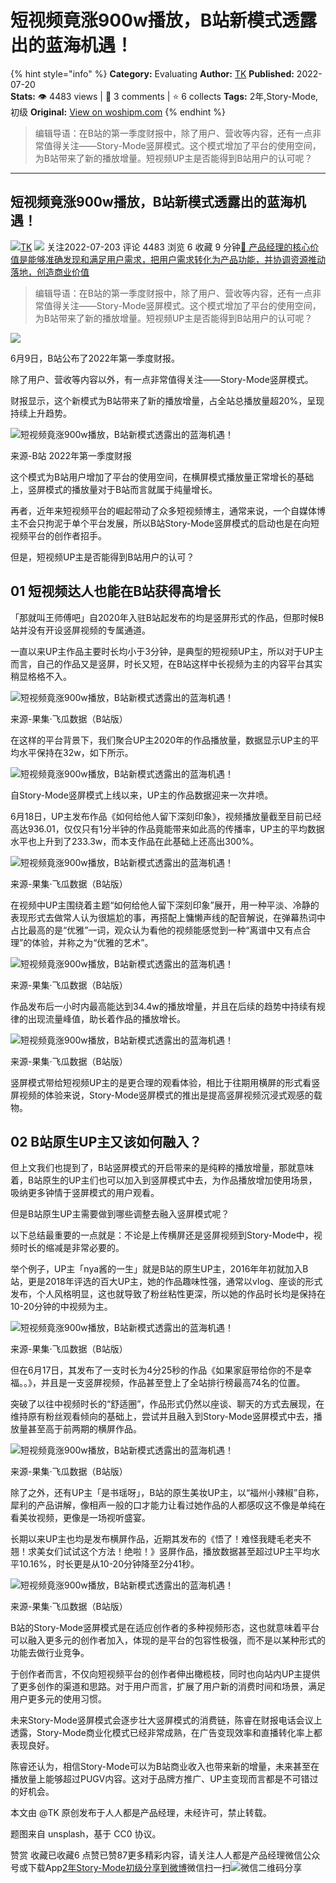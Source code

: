 # 短视频竟涨900w播放，B站新模式透露出的蓝海机遇！
{% hint style="info" %}
**Category:** Evaluating
**Author:** [TK](https://www.woshipm.com/u/1293947)
**Published:** 2022-07-20  
**Stats:** 👁️ 4483 views | 💬 3 comments | ⭐ 6 collects
**Tags:** 2年,Story-Mode,初级
**Original:** [View on woshipm.com](https://www.woshipm.com/evaluating/5532751.html)
{% endhint %}
> 编辑导语：在B站的第一季度财报中，除了用户、营收等内容，还有一点非常值得关注——Story-Mode竖屏模式。这个模式增加了平台的使用空间，为B站带来了新的播放增量。短视频UP主是否能得到B站用户的认可呢？

---

## 短视频竟涨900w播放，B站新模式透露出的蓝海机遇！

[![](https://image.woshipm.com/wp-files/2021/07/DdRb4vAZ92jEG6CgoiqJ.jpg!/both/72x72)](https://www.woshipm.com/u/1293947)[TK](https://www.woshipm.com/u/1293947) ![](https://static.woshipm.com/tag/1101_1@2x.png) 关注2022-07-203 评论 4483 浏览 6 收藏 9 分钟[🔗 产品经理的核心价值是能够准确发现和满足用户需求，把用户需求转化为产品功能，并协调资源推动落地，创造商业价值](https://ke.qidianla.com/courses/90pm)

> 编辑导语：在B站的第一季度财报中，除了用户、营收等内容，还有一点非常值得关注——Story-Mode竖屏模式。这个模式增加了平台的使用空间，为B站带来了新的播放增量。短视频UP主是否能得到B站用户的认可呢？

![](https://image.woshipm.com/wp-files/2022/07/WqQ1bi3exCdgl0tSvGJ1.jpg)

6月9日，B站公布了2022年第一季度财报。

除了用户、营收等内容以外，有一点非常值得关注——Story-Mode竖屏模式。

财报显示，这个新模式为B站带来了新的播放增量，占全站总播放量超20%，呈现持续上升趋势。

![短视频竟涨900w播放，B站新模式透露出的蓝海机遇！](https://image.woshipm.com/wp-files/2022/07/mKkiL4WMPc9XV6dKANRQ.png)

来源-B站 2022年第一季度财报

这个模式为B站用户增加了平台的使用空间，在横屏模式播放量正常增长的基础上，竖屏模式的播放量对于B站而言就属于纯量增长。

再者，近年来短视频平台的崛起带动了众多短视频博主，通常来说，一个自媒体博主不会只拘泥于单个平台发展，所以B站Story-Mode竖屏模式的启动也是在向短视频平台的创作者招手。

但是，短视频UP主是否能得到B站用户的认可？

## 01 短视频达人也能在B站获得高增长

「那就叫王师傅吧」自2020年入驻B站起发布的均是竖屏形式的作品，但那时候B站并没有开设竖屏视频的专属通道。

一直以来UP主作品主要时长均小于3分钟，是典型的短视频UP主，所以对于UP主而言，自己的作品又是竖屏，时长又短，在B站这样中长视频为主的内容平台其实稍显格格不入。

![短视频竟涨900w播放，B站新模式透露出的蓝海机遇！](https://image.woshipm.com/wp-files/2022/07/pcal5pzBcjhjJfo4efWc.png)

来源-果集·飞瓜数据（B站版）

在这样的平台背景下，我们聚合UP主2020年的作品播放量，数据显示UP主的平均水平保持在32w，如下所示。

![短视频竟涨900w播放，B站新模式透露出的蓝海机遇！](https://image.woshipm.com/wp-files/2022/07/MOpjLVjhCIBWTqTSFrQP.png)

自Story-Mode竖屏模式上线以来，UP主的作品数据迎来一次井喷。

6月18日，UP主发布作品《如何给他人留下深刻印象》，视频播放量截至目前已经高达936.01，仅仅只有1分半钟的作品竟能带来如此高的传播率，UP主的平均数据水平也上升到了233.3w，而本支作品在此基础上还高出300%。

![短视频竟涨900w播放，B站新模式透露出的蓝海机遇！](https://image.woshipm.com/wp-files/2022/07/YRYuJwaANvYUVeHKieM9.png)

来源-果集·飞瓜数据（B站版）

在视频中UP主围绕着主题“如何给他人留下深刻印象”展开，用一种平淡、冷静的表现形式去做常人认为很尴尬的事，再搭配上慵懒声线的配音解说，在弹幕热词中占比最高的是“优雅”一词，观众认为看他的视频能感觉到一种“离谱中又有点合理”的体验，并称之为“优雅的艺术”。

![短视频竟涨900w播放，B站新模式透露出的蓝海机遇！](https://image.woshipm.com/wp-files/2022/07/8UFrg7rKeNZTdcnWWg1c.png)

来源-果集·飞瓜数据（B站版）

作品发布后一小时内最高能达到34.4w的播放增量，并且在后续的趋势中持续有规律的出现流量峰值，助长着作品的播放增长。

![短视频竟涨900w播放，B站新模式透露出的蓝海机遇！](https://image.woshipm.com/wp-files/2022/07/r4KtTbEdBDFEsym7I5Me.png)

来源-果集·飞瓜数据（B站版）

竖屏模式带给短视频UP主的是更合理的观看体验，相比于往期用横屏的形式看竖屏视频的体验来说，Story-Mode竖屏模式的推出是提高竖屏视频沉浸式观感的载物。

## 02 B站原生UP主又该如何融入？

但上文我们也提到了，B站竖屏模式的开启带来的是纯粹的播放增量，那就意味着，B站原生的UP主们也可以加入到竖屏模式中去，为作品播放增加使用场景，吸纳更多钟情于竖屏模式的用户观看。

但是B站原生UP主需要做到哪些调整去融入竖屏模式呢？

以下总结最重要的一点就是：不论是上传横屏还是竖屏视频到Story-Mode中，视频时长的缩减是非常必要的。

举个例子，UP主「nya酱的一生」就是B站的原生UP主，2016年年初就加入B站，更是2018年评选的百大UP主，她的作品趣味性强，通常以vlog、座谈的形式发布，个人风格明显，这也就导致了粉丝粘性更深，所以她的作品时长均是保持在10-20分钟的中视频为主。

![短视频竟涨900w播放，B站新模式透露出的蓝海机遇！](https://image.woshipm.com/wp-files/2022/07/MwRBpQ0OdPSTnhDe8x3g.png)

来源-果集·飞瓜数据（B站版）

但在6月17日，其发布了一支时长为4分25秒的作品《如果家庭带给你的不是幸福。。》，并且是一支竖屏视频，作品甚至登上了全站排行榜最高74名的位置。

突破了以往中视频时长的“舒适圈”，作品形式仍然以座谈、聊天的方式去展现，在维持原有粉丝观看倾向的基础上，尝试并且融入到Story-Mode竖屏模式中去，播放量甚至高于前两期的横屏作品。

![短视频竟涨900w播放，B站新模式透露出的蓝海机遇！](https://image.woshipm.com/wp-files/2022/07/p8kCy5GQSXxUqPFaCpoR.png)

来源-果集·飞瓜数据（B站版）

除了之外，还有UP主「是书瑶呀」，B站的原生美妆UP主，以“福州小辣椒”自称，犀利的产品讲解，像相声一般的口才能力让看过她作品的人都感叹这不像是单纯在看美妆视频，更像是一场视听盛宴。

长期以来UP主也均是发布横屏作品，近期其发布的《悟了！难怪我睫毛老夹不翘！求美女们试试这个方法！绝啦！》竖屏作品，播放数据甚至超过UP主平均水平10.16%，时长更是从10-20分钟降至2分41秒。

![短视频竟涨900w播放，B站新模式透露出的蓝海机遇！](https://image.woshipm.com/wp-files/2022/07/5D2vrxXpkeTk3SDFeArg.png)

来源-果集·飞瓜数据（B站版）

B站的Story-Mode竖屏模式是在适应创作者的多种视频形态，这也就意味着平台可以融入更多元的创作者加入，体现的是平台的包容性极强，而不是以某种形式的功能去做行业竞争。

于创作者而言，不仅向短视频平台的创作者伸出橄榄枝，同时也向站内UP主提供了更多创作的渠道和思路。对于用户而言，扩展了用户新的消费时间和场景，满足用户更多元的使用习惯。

未来Story-Mode竖屏模式会逐步壮大竖屏模式的消费链，陈睿在财报电话会议上透露，Story-Mode商业化模式已经非常成熟，在广告变现效率和直播转化率上都表现良好。

陈睿还认为，相信Story-Mode可以为B站商业收入也带来新的增量，未来甚至在播放量上能够超过PUGV内容。这对于品牌方推广、UP主变现而言都是不可错过的好机会。

本文由 @TK 原创发布于人人都是产品经理，未经许可，禁止转载。

题图来自 unsplash，基于 CC0 协议。

赞赏 收藏已收藏6 点赞已赞87更多精彩内容，请关注人人都是产品经理微信公众号或下载App[2年](https://www.woshipm.com/tag/2%e5%b9%b4)[Story-Mode](https://www.woshipm.com/tag/story-mode)[初级](https://www.woshipm.com/tag/%e5%88%9d%e7%ba%a7)[分享到微博](https://service.weibo.com/share/share.php?appkey=2775287854&title=短视频竟涨900w播放，B站新模式透露出的蓝海机遇！&url=https://www.woshipm.com/evaluating/5532751.html&pic=https://image.woshipm.com/wp-files/2022/07/WqQ1bi3exCdgl0tSvGJ1.jpg)微信扫一扫![微信二维码](https://api.pwmqr.com/qrcode/create/?url=https://www.woshipm.com/evaluating/5532751.html)分享
